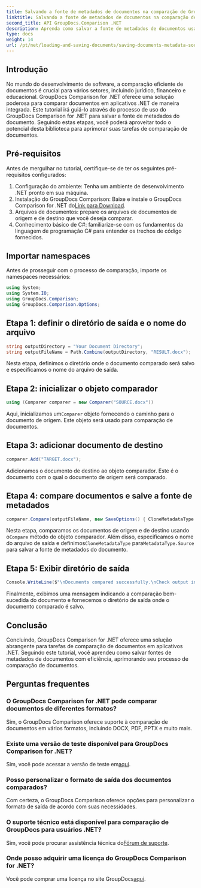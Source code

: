 ```yaml
---
title: Salvando a fonte de metadados de documentos na comparação de GroupDocs para .NET
linktitle: Salvando a fonte de metadados de documentos na comparação de GroupDocs para .NET
second_title: API GroupDocs.Comparison .NET
description: Aprenda como salvar a fonte de metadados de documentos usando GroupDocs Comparison for .NET. Siga nosso guia passo a passo para uma comparação perfeita de documentos em seu .NET.
type: docs
weight: 14
url: /pt/net/loading-and-saving-documents/saving-documents-metadata-source/
---
```

## Introdução
No mundo do desenvolvimento de software, a comparação eficiente de documentos é crucial para vários setores, incluindo jurídico, financeiro e educacional. GroupDocs Comparison for .NET oferece uma solução poderosa para comparar documentos em aplicativos .NET de maneira integrada. Este tutorial irá guiá-lo através do processo de uso do GroupDocs Comparison for .NET para salvar a fonte de metadados do documento. Seguindo estas etapas, você poderá aproveitar todo o potencial desta biblioteca para aprimorar suas tarefas de comparação de documentos.
## Pré-requisitos
Antes de mergulhar no tutorial, certifique-se de ter os seguintes pré-requisitos configurados:
1. Configuração do ambiente: Tenha um ambiente de desenvolvimento .NET pronto em sua máquina.
2.  Instalação do GroupDocs Comparison: Baixe e instale o GroupDocs Comparison for .NET do[Link para Download](https://releases.groupdocs.com/comparison/net/).
3. Arquivos de documentos: prepare os arquivos de documentos de origem e de destino que você deseja comparar.
4. Conhecimento básico de C#: familiarize-se com os fundamentos da linguagem de programação C# para entender os trechos de código fornecidos.

## Importar namespaces
Antes de prosseguir com o processo de comparação, importe os namespaces necessários:
```csharp
using System;
using System.IO;
using GroupDocs.Comparison;
using GroupDocs.Comparison.Options;
```

## Etapa 1: definir o diretório de saída e o nome do arquivo
```csharp
string outputDirectory = "Your Document Directory";
string outputFileName = Path.Combine(outputDirectory, "RESULT.docx");
```
Nesta etapa, definimos o diretório onde o documento comparado será salvo e especificamos o nome do arquivo de saída.
## Etapa 2: inicializar o objeto comparador
```csharp
using (Comparer comparer = new Comparer("SOURCE.docx"))
```
 Aqui, inicializamos um`Comparer` objeto fornecendo o caminho para o documento de origem. Este objeto será usado para comparação de documentos.
## Etapa 3: adicionar documento de destino
```csharp
comparer.Add("TARGET.docx");
```
Adicionamos o documento de destino ao objeto comparador. Este é o documento com o qual o documento de origem será comparado.
## Etapa 4: compare documentos e salve a fonte de metadados
```csharp
comparer.Compare(outputFileName, new SaveOptions() { CloneMetadataType = MetadataType.Source });
```
 Nesta etapa, comparamos os documentos de origem e de destino usando o`Compare` método do objeto comparador. Além disso, especificamos o nome do arquivo de saída e definimos`CloneMetadataType` para`MetadataType.Source` para salvar a fonte de metadados do documento.
## Etapa 5: Exibir diretório de saída
```csharp
Console.WriteLine($"\nDocuments compared successfully.\nCheck output in {outputDirectory}.");
```
Finalmente, exibimos uma mensagem indicando a comparação bem-sucedida do documento e fornecemos o diretório de saída onde o documento comparado é salvo.

## Conclusão
Concluindo, GroupDocs Comparison for .NET oferece uma solução abrangente para tarefas de comparação de documentos em aplicativos .NET. Seguindo este tutorial, você aprendeu como salvar fontes de metadados de documentos com eficiência, aprimorando seu processo de comparação de documentos.
## Perguntas frequentes
### O GroupDocs Comparison for .NET pode comparar documentos de diferentes formatos?
Sim, o GroupDocs Comparison oferece suporte à comparação de documentos em vários formatos, incluindo DOCX, PDF, PPTX e muito mais.
### Existe uma versão de teste disponível para GroupDocs Comparison for .NET?
 Sim, você pode acessar a versão de teste em[aqui](https://releases.groupdocs.com/).
### Posso personalizar o formato de saída dos documentos comparados?
Com certeza, o GroupDocs Comparison oferece opções para personalizar o formato de saída de acordo com suas necessidades.
### O suporte técnico está disponível para comparação de GroupDocs para usuários .NET?
 Sim, você pode procurar assistência técnica do[Fórum de suporte](https://forum.groupdocs.com/c/comparison/12).
### Onde posso adquirir uma licença do GroupDocs Comparison for .NET?
 Você pode comprar uma licença no site GroupDocs[aqui](https://purchase.groupdocs.com/buy).